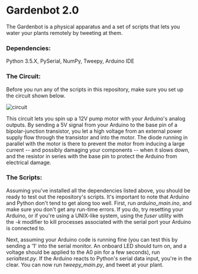 Gardenbot 2.0
================

The Gardenbot is a physical apparatus and a set of scripts that lets you water your plants remotely by tweeting at them. 


### Dependencies:

Python 3.5.X, PySerial, NumPy, Tweepy, Arduino IDE 

### The Circuit:

Before you run any of the scripts in this repository, make sure you set up the circuit shown below.

![circuit](http://i.imgur.com/Ei5pCk3.png?1)

This circuit lets you spin up a 12V pump motor with your Arduino's analog outputs. By sending a 5V signal from your Arduino 
to the base pin of a bipolar-junction transistor, you let a high voltage from an external power supply flow
through the transistor and into the motor. The diode running in parallel with the motor is there to prevent the
motor from inducing a large current -- and possibly damaging your components -- when it slows down, and the resistor in series 
with the base pin to protect the Arduino from electrical damage.

### The Scripts:

Assuming you've installed all the dependencies listed above, you should be ready to test out the repository's scripts.
It's important to note that Arduino and Python don't tend to get along too well. First, run _arduino_main.ino_, and
make sure you don't get any run-time errors. If you do, try resetting your Arduino, or if you're using a UNIX-like system,
using the *fuser* utility with the *-k* modifier to kill processes associated with the serial port your Arduino is connected to.

Next, assuming your Arduino code is running fine (you can test this by sending a '1' into the serial monitor. An onboard LED should turn on, and a voltage should be applied to the A0 pin for a few seconds), run *serialtest.py*. If the Arduino reacts to
Python's serial data input, you're in the clear. You can now run *tweepy_main.py*, and tweet at your plant.

